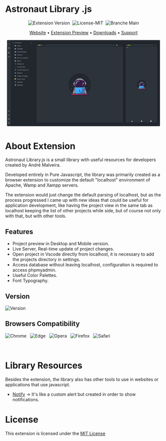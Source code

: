 # Astronaut Library .js
<p align="center">
<img src="https://img.shields.io/badge/Extension Version-v1.0-319046?" alt="Extension Version"/>&nbsp;&nbsp;<img src="https://img.shields.io/badge/License-MIT-319046?" alt="License-MIT"/>&nbsp;&nbsp;<img src="https://img.shields.io/badge/Branche-Main-319046" alt="Branche Main"/>

</p>

<p align="center">
  <a href="https://astlibjs.ga/">Website</a> •
  <a href="https://astlibjs.ga/?p=about#extension-preview">Extension Preview</a> •
  <a href="https://astlibjs.ga/?p=downloads">Downloads</a> •
  <a href="https://github.com/andremalveira/Astronaut.Library.js/issues/new?assignees=&labels=Astronaut+Extension&template=astronaut-extension.md&title=%5BEnter+here+the+type+of+label%5D+-+Insert+the+title+here">Support</a> 
</p>
<p align="center">
  <img src="./src/img/png/preview.png" alt="Astronaut Library.js"/>
</p>



# About Extension 

Astronaut Library.js is a small library with useful resources for developers created by André Malveira.

Developed entirely in Pure Javascript, the library was primarily created as a browser extension to customize the default "localhost" environment of Apache, Wamp and Xampp servers.

The extension would just change the default parsing of localhost, but as the process progressed I came up with new ideas that could be useful for application development, like having the project view in the same tab as localhost keeping the list of other projects while side, but of course not only with that, but with other tools. 

## Features

- Project preview in Desktop and Mobile version.
- Live Server, Real-time update of project changes.
- Open project in Vscode directly from localhost, it is necessary to add the projects directory in settings.
- Access database without leaving localhost, configuration is required to access phpmyadmin.
- Useful Color Palettes.
- Font Typography.

## Version
![Version](https://img.shields.io/badge/Extension%20Version-v1.0-319046)
## Browsers Compatibility
![Chrome](https://img.shields.io/badge/Google%20Chrome-✔-7dce35?style=flat&logo=google-chrome)&nbsp;&nbsp; 
![Edge](https://img.shields.io/badge/Microsoft%20Edge-✔-7dce35?style=flat&logo=microsoft-edge)&nbsp;&nbsp;
![Opera](https://img.shields.io/badge/Opera-✔-7dce35?style=flat&logo=opera)&nbsp;&nbsp;
![Firefox](https://img.shields.io/badge/Mozilla%20Firefox-✖-f75c31?style=flat&logo=firefox)&nbsp;&nbsp;
![Safari](https://img.shields.io/badge/Safari-✖-f75c31?style=flat&logo=safari)&nbsp;&nbsp;

<br>

# Library Resources
Besides the extension, the library also has other tools to use in websites or applications that use javascript.

- [Notify](https://astlibjs.ga/?docs=notify) -> It's like a custom alert but created in order to show notifications.

# License
This extension is licensed under the [MIT License](https://github.com/andremalveira/Astronaut.Library.js/blob/extension/LICENSE)

